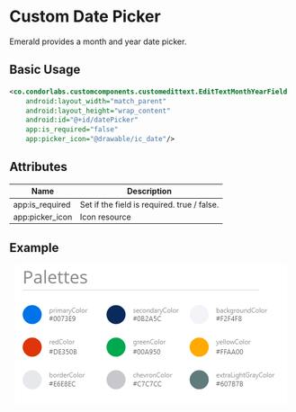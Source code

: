 # Custom Date Picker
Emerald provides a month and year date picker.

## Basic Usage

```xml
<co.condorlabs.customcomponents.customedittext.EditTextMonthYearField
    android:layout_width="match_parent"
    android:layout_height="wrap_content"
    android:id="@+id/datePicker"
    app:is_required="false"
    app:picker_icon="@drawable/ic_date"/>
```

## Attributes

| Name | Description |
| - | - |
| app:is_required | Set if the field is required. true / false. |
| app:picker_icon | Icon resource |

## Example
<p align="center"><img src="https://github.com/cebroker/emerald-ios/blob/develop/Resources/Images/Palettes.PNG" /></p>
